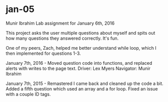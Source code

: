 # jan-05
Munir Ibrahim
Lab assignment for January 6th, 2016

This project asks the user multiple questions about myself and spits out how many questions they answered correctly. It's fun.

One of my peers, Zach, helped me better understand while loop, which I then implemented for questions 1-3.

January 7th, 2016 -
Moved question code into functions, and replaced alerts with writes to the page text.
Driver: Lex Myers
Navigator: Munir Ibrahim

January 7th, 2015 - Remastered 
I came back and cleaned up the code a bit. Added a fifth question which used an array and a for loop. Fixed an issue with a couple ID tags.
